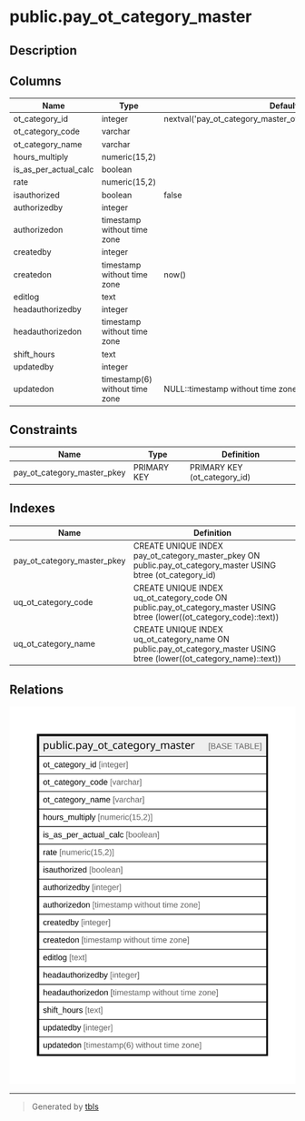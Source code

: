 # public.pay_ot_category_master

## Description

## Columns

| Name | Type | Default | Nullable | Children | Parents | Comment |
| ---- | ---- | ------- | -------- | -------- | ------- | ------- |
| ot_category_id | integer | nextval('pay_ot_category_master_ot_category_id_seq'::regclass) | false |  |  |  |
| ot_category_code | varchar |  | false |  |  |  |
| ot_category_name | varchar |  | false |  |  |  |
| hours_multiply | numeric(15,2) |  | true |  |  |  |
| is_as_per_actual_calc | boolean |  | true |  |  |  |
| rate | numeric(15,2) |  | true |  |  |  |
| isauthorized | boolean | false | false |  |  |  |
| authorizedby | integer |  | true |  |  |  |
| authorizedon | timestamp without time zone |  | true |  |  |  |
| createdby | integer |  | true |  |  |  |
| createdon | timestamp without time zone | now() | true |  |  |  |
| editlog | text |  | true |  |  |  |
| headauthorizedby | integer |  | true |  |  |  |
| headauthorizedon | timestamp without time zone |  | true |  |  |  |
| shift_hours | text |  | true |  |  |  |
| updatedby | integer |  | true |  |  |  |
| updatedon | timestamp(6) without time zone | NULL::timestamp without time zone | true |  |  |  |

## Constraints

| Name | Type | Definition |
| ---- | ---- | ---------- |
| pay_ot_category_master_pkey | PRIMARY KEY | PRIMARY KEY (ot_category_id) |

## Indexes

| Name | Definition |
| ---- | ---------- |
| pay_ot_category_master_pkey | CREATE UNIQUE INDEX pay_ot_category_master_pkey ON public.pay_ot_category_master USING btree (ot_category_id) |
| uq_ot_category_code | CREATE UNIQUE INDEX uq_ot_category_code ON public.pay_ot_category_master USING btree (lower((ot_category_code)::text)) |
| uq_ot_category_name | CREATE UNIQUE INDEX uq_ot_category_name ON public.pay_ot_category_master USING btree (lower((ot_category_name)::text)) |

## Relations

![er](public.pay_ot_category_master.svg)

---

> Generated by [tbls](https://github.com/k1LoW/tbls)
